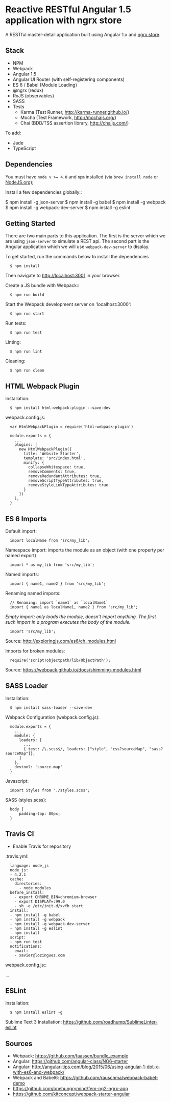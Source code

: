 # Reactive RESTful Angular 1.5 application with ngrx store

A RESTful master-detail application built using Angular 1.x and [ngrx store](https://github.com/ngrx/store).


## Stack

- NPM
- Webpack
- Angular 1.5
- Angular UI Router (with self-registering components)
- ES 6 / Babel (Module Loading)
- @ngrx (redux)
- RxJS (observables)
- SASS
- Tests
  - Karma (Test Runner, http://karma-runner.github.io/)
  - Mocha (Test Framework, http://mochajs.org/)
  - Chai (BDD/TSS assertion library, http://chaijs.com/)

To add:

- Jade
- TypeScript

## Dependencies

You must have `node v >= 4.0` and `npm` installed (via `brew install node` or [NodeJS.org](https://nodejs.org/en/));

Install a few dependencies globally::

  $ npm install -g json-server
  $ npm install -g babel
  $ npm install -g webpack
  $ npm install -g webpack-dev-server
  $ npm install -g eslint


## Getting Started

There are two main parts to this application. The first is the server which we are using `json-server` to simulate a REST api. The second part is the Angular application which we will use `webpack-dev-server` to display.  

To get started, run the commands below to install the dependencies

```
  $ npm install
```

Then navigate to [http://localhost:3001](http://localhost:3001) in your browser.

Create a JS bundle with Webpack::

```
  $ npm run build
```

Start the Webpack development server on 'localhost:3000':

```
  $ npm run start
```

Run tests:

```
  $ npm run test
```

Linting:

```
  $ npm run lint
```

Cleaning:

```
  $ npm run clean
```


## HTML Webpack Plugin

Installation:

```
  $ npm install html-webpack-plugin --save-dev
```

webpack.config.js:

```
  var HtmlWebpackPlugin = require('html-webpack-plugin')

  module.exports = {
    ...
    plugins: [
      new HtmlWebpackPlugin({
        title: 'Website Starter',
        template: 'src/index.html',
        minify: {
          collapseWhitespace: true,
          removeComments: true,
          removeRedundantAttributes: true,
          removeScriptTypeAttributes: true,
          removeStyleLinkTypeAttributes: true
        }
      })
    ],
  }
```


## ES 6 Imports

Default import:

```
  import localName from 'src/my_lib';
```

Namespace import: imports the module as an object (with one property per named export)

```
  import * as my_lib from 'src/my_lib';
```

Named imports:

```
  import { name1, name2 } from 'src/my_lib';
```

Renaming named imports:

```
  // Renaming: import `name1` as `localName1`
  import { name1 as localName1, name2 } from 'src/my_lib';
```

*Empty import: only loads the module, doesn’t import anything. The first such import in a program executes the body of the module.*

```
  import 'src/my_lib';
```

Source: http://exploringjs.com/es6/ch_modules.html

Imports for broken modules:

```
  require('script!objectpath/lib/ObjectPath');
```

Source: https://webpack.github.io/docs/shimming-modules.html


## SASS Loader

Installation:

```
  $ npm install sass-loader --save-dev
```

Webpack Configuration (webpack.config.js):

```
  module.exports = {
    ...
    module: {
      loaders: [
        ...
        { test: /\.scss$/, loaders: ["style", "css?sourceMap", "sass?sourceMap"]},
      ]
    },
    devtool: 'source-map'
  }
```

Javascript:

```
  import Styles from './styles.scss';
```

SASS (styles.scss):

```
  body {
      padding-top: 80px;
  }
```

## Travis CI

- Enable Travis for repository

.travis.yml:

```
  language: node_js
  node_js:
  - 4.2.1
  cache:
    directories:
      - node_modules
  before_install:
    - export CHROME_BIN=chromium-browser
    - export DISPLAY=:99.0
    - sh -e /etc/init.d/xvfb start
  install:
  - npm install -g babel
  - npm install -g webpack
  - npm install -g webpack-dev-server
  - npm install -g eslint
  - npm install
  script:
  - npm run test
  notifications:
    email:
    - xavier@lozinguez.com
```

webpack.config.js::

  ...


## ESLint

Installation:

```
  $ npm install eslint -g
```

Sublime Text 3 Installation: https://github.com/roadhump/SublimeLinter-eslint


## Sources

- Webpack: https://github.com/faassen/bundle_example
- Angular: https://github.com/angular-class/NG6-starter
- Angular: http://angular-tips.com/blog/2015/06/using-angular-1-dot-x-with-es6-and-webpack/
- Webpack and Babel6: https://github.com/rauschma/webpack-babel-demo
- https://github.com/onehungrymind/fem-ng2-ngrx-app
- https://github.com/kitconcept/webpack-starter-angular
